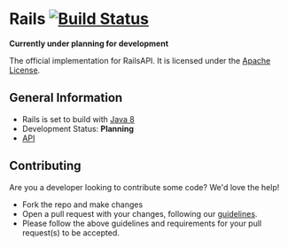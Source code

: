# Rails [![Build Status](https://travis-ci.org/PoweredRails/Rails.svg)](https://travis-ci.org/PoweredRails/Rails)

**Currently under planning for development**

The official implementation for RailsAPI. It is licensed under the [Apache License]. 

## General Information
* Rails is set to build with [Java 8] 
* Development Status: **Planning**
* [API]

## Contributing
Are you a developer looking to contribute some code? We'd love the help!
* Fork the repo and make changes
* Open a pull request with your changes, following our [guidelines](CONTRIBUTING.md).
* Please follow the above guidelines and requirements for your pull request(s) to be accepted.

[Apache License]: http://www.apache.org/licenses/LICENSE-2.0/
[API]: https://github.com/PoweredRails/RailsAPI/
[Java 8]: http://www.oracle.com/technetwork/java/javase/overview/java8-2100321.html